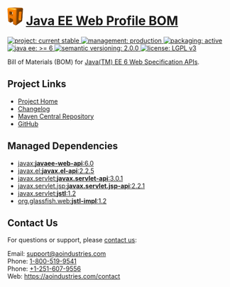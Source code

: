 # [<img src="ao-logo.png" alt="AO Logo" width="35" height="40">](https://github.com/aoindustries) [Java EE Web Profile BOM](https://github.com/aoindustries/javaee-web-api-bom)
<p>
	<a href="https://aoindustries.com/life-cycle#project-current-stable">
		<img src="https://aoindustries.com/ao-badges/project-current-stable.svg" alt="project: current stable" />
	</a>
	<a href="https://aoindustries.com/life-cycle#management-production">
		<img src="https://aoindustries.com/ao-badges/management-production.svg" alt="management: production" />
	</a>
	<a href="https://aoindustries.com/life-cycle#packaging-active">
		<img src="https://aoindustries.com/ao-badges/packaging-active.svg" alt="packaging: active" />
	</a>
	<br />
	<a href="https://docs.oracle.com/javaee/6/api/">
		<img src="https://semanticcms.com/ao-badges/javaee-6.svg" alt="java ee: &gt;= 6" />
	</a>
	<a href="http://semver.org/spec/v2.0.0.html">
		<img src="https://aoindustries.com/ao-badges/semver-2.0.0.svg" alt="semantic versioning: 2.0.0" />
	</a>
	<a href="https://www.gnu.org/licenses/lgpl-3.0">
		<img src="https://aoindustries.com/ao-badges/license-lgpl-3.0.svg" alt="license: LGPL v3" />
	</a>
</p>

Bill of Materials (BOM) for [Java(TM) EE 6 Web Specification APIs](https://www.oracle.com/technetwork/java/javaee/documentation/avaee6sdku1-relnotes-326908.html).

## Project Links
* [Project Home](https://aoindustries.com/javaee-web-api-bom/)
* [Changelog](https://aoindustries.com/javaee-web-api-bom/changelog)
* [Maven Central Repository](https://search.maven.org/#search%7Cgav%7C1%7Cg:%22com.aoindustries%22%20AND%20a:%22javaee-web-api-bom%22)
* [GitHub](https://github.com/aoindustries/javaee-web-api-bom)

## Managed Dependencies
* [javax:**javaee-web-api**:6.0](https://search.maven.org/artifact/javax/javaee-web-api/6.0/jar)
* [javax.el:**javax.el-api**:2.2.5](https://search.maven.org/artifact/javax.el/javax.el-api/2.2.5/jar)
* [javax.servlet:**javax.servlet-api**:3.0.1](https://search.maven.org/artifact/javax.servlet/javax.servlet-api/3.0.1/jar)
* [javax.servlet.jsp:**javax.servlet.jsp-api**:2.2.1](https://search.maven.org/artifact/javax.servlet.jsp/javax.servlet.jsp-api/2.2.1/jar)
* [javax.servlet:**jstl**:1.2](https://search.maven.org/artifact/javax.servlet/jstl/1.2/jar)
* [org.glassfish.web:**jstl-impl**:1.2](https://search.maven.org/artifact/org.glassfish.web/jstl-impl/1.2/jar)

## Contact Us
For questions or support, please [contact us](https://aoindustries.com/contact):

Email: [support@aoindustries.com](mailto:support@aoindustries.com)  
Phone: [1-800-519-9541](tel:1-800-519-9541)  
Phone: [+1-251-607-9556](tel:+1-251-607-9556)  
Web: https://aoindustries.com/contact
